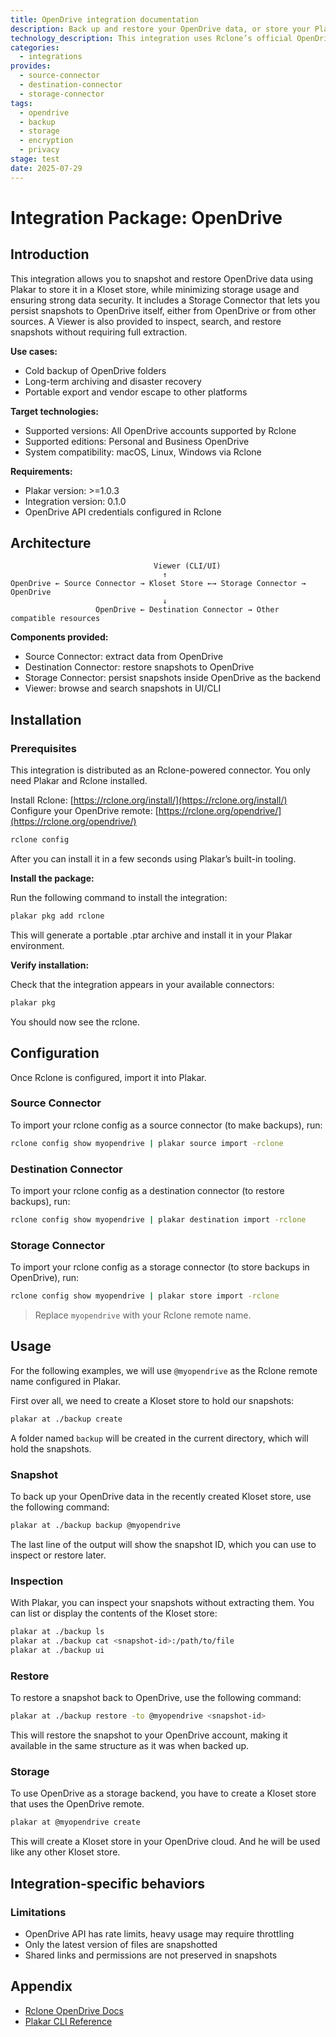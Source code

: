 ```yaml
---
title: OpenDrive integration documentation
description: Back up and restore your OpenDrive data, or store your Plakar backups on OpenDrive, using the Rclone integration.
technology_description: This integration uses Rclone’s official OpenDrive remote to connect Plakar to your OpenDrive account securely and efficiently.
categories:
  - integrations
provides:
  - source-connector
  - destination-connector
  - storage-connector
tags:
  - opendrive
  - backup
  - storage
  - encryption
  - privacy
stage: test
date: 2025-07-29
---
```


# Integration Package: OpenDrive

## Introduction

This integration allows you to snapshot and restore OpenDrive data using Plakar to store it in a Kloset store, while minimizing storage usage and ensuring strong data security.
It includes a Storage Connector that lets you persist snapshots to OpenDrive itself, either from OpenDrive or from other sources.
A Viewer is also provided to inspect, search, and restore snapshots without requiring full extraction.

**Use cases:**

* Cold backup of OpenDrive folders
* Long-term archiving and disaster recovery
* Portable export and vendor escape to other platforms

**Target technologies:**

* Supported versions: All OpenDrive accounts supported by Rclone
* Supported editions: Personal and Business OpenDrive
* System compatibility: macOS, Linux, Windows via Rclone

**Requirements:**

* Plakar version: >=1.0.3
* Integration version: 0.1.0
* OpenDrive API credentials configured in Rclone

## Architecture

```
                                Viewer (CLI/UI)
                                  ↑
OpenDrive ← Source Connector → Kloset Store ←→ Storage Connector → OpenDrive
                                  ↓
                   OpenDrive ← Destination Connector → Other compatible resources
```

**Components provided:**

* Source Connector: extract data from OpenDrive
* Destination Connector: restore snapshots to OpenDrive
* Storage Connector: persist snapshots inside OpenDrive as the backend
* Viewer: browse and search snapshots in UI/CLI

## Installation

### Prerequisites 

This integration is distributed as an Rclone-powered connector.
You only need Plakar and Rclone installed.

Install Rclone: [https://rclone.org/install/](https://rclone.org/install/)
Configure your OpenDrive remote: [https://rclone.org/opendrive/](https://rclone.org/opendrive/)

```bash
rclone config
```

After you can install it in a few seconds using Plakar’s built-in tooling.

**Install the package:**

Run the following command to install the integration:

```bash
plakar pkg add rclone
```

This will generate a portable .ptar archive and install it in your Plakar environment.

**Verify installation:**

Check that the integration appears in your available connectors:

```bash
plakar pkg
```

You should now see the rclone.

## Configuration

Once Rclone is configured, import it into Plakar.

### Source Connector

To import your rclone config as a source connector (to make backups), run:

```bash
rclone config show myopendrive | plakar source import -rclone
```

### Destination Connector

To import your rclone config as a destination connector (to restore backups), run:

```bash
rclone config show myopendrive | plakar destination import -rclone
```

### Storage Connector

To import your rclone config as a storage connector (to store backups in OpenDrive), run:

```bash
rclone config show myopendrive | plakar store import -rclone
```

> Replace `myopendrive` with your Rclone remote name.

## Usage

For the following examples, we will use `@myopendrive` as the Rclone remote name configured in Plakar.

First over all, we need to create a Kloset store to hold our snapshots:

```bash
plakar at ./backup create
```

A folder named `backup` will be created in the current directory, which will hold the snapshots.

### Snapshot

To back up your OpenDrive data in the recently created Kloset store, use the following command:

```bash
plakar at ./backup backup @myopendrive
```

The last line of the output will show the snapshot ID, which you can use to inspect or restore later.

### Inspection

With Plakar, you can inspect your snapshots without extracting them.
You can list or display the contents of the Kloset store:

```bash
plakar at ./backup ls
plakar at ./backup cat <snapshot-id>:/path/to/file
plakar at ./backup ui
```

### Restore

To restore a snapshot back to OpenDrive, use the following command:

```bash
plakar at ./backup restore -to @myopendrive <snapshot-id>
```

This will restore the snapshot to your OpenDrive account, making it available in the same structure as it was when backed up.

### Storage

To use OpenDrive as a storage backend, you have to create a Kloset store that uses the OpenDrive remote.

```bash
plakar at @myopendrive create
```

This will create a Kloset store in your OpenDrive cloud. And he will be used like any other Kloset store.

## Integration-specific behaviors

### Limitations

* OpenDrive API has rate limits, heavy usage may require throttling
* Only the latest version of files are snapshotted
* Shared links and permissions are not preserved in snapshots

## Appendix

* [Rclone OpenDrive Docs](https://rclone.org/opendrive/)
* [Plakar CLI Reference](/docs/main)
